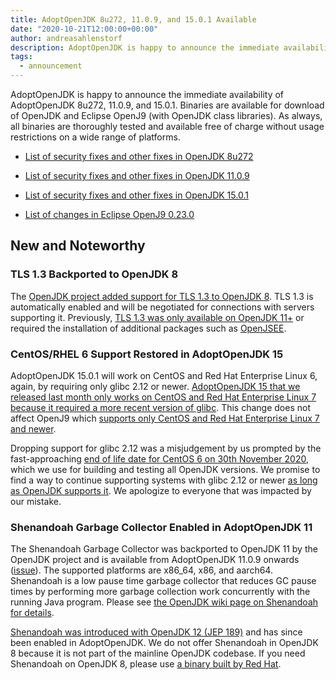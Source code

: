 ```yaml
---
title: AdoptOpenJDK 8u272, 11.0.9, and 15.0.1 Available
date: "2020-10-21T12:00:00+00:00"
author: andreasahlenstorf
description: AdoptOpenJDK is happy to announce the immediate availability of AdoptOpenJDK 8u272, 11.0.9, and 15.0.1. Binaries are available for download of OpenJDK and Eclipse OpenJ9 (with OpenJDK class libraries). As always, all binaries are thoroughly tested and available free of charge without usage restrictions on a wide range of platforms.
tags:
  - announcement
---
```


AdoptOpenJDK is happy to announce the immediate availability of AdoptOpenJDK 8u272, 11.0.9, and 15.0.1. Binaries are available for download of OpenJDK and Eclipse OpenJ9 (with OpenJDK class libraries). As always, all binaries are thoroughly tested and available free of charge without usage restrictions on a wide range of platforms.

* [List of security fixes and other fixes in OpenJDK 8u272](https://bugs.openjdk.java.net/browse/JDK-8253664?jql=project%20%3D%20JDK%20AND%20fixVersion%20%3D%20openjdk8u272%20ORDER%20BY%20created%20DESC)

* [List of security fixes and other fixes in OpenJDK 11.0.9](https://bugs.openjdk.java.net/browse/JDK-8253813?jql=project%20%3D%20JDK%20AND%20fixVersion%20%3D%2011.0.9%20ORDER%20BY%20created%20DESC)

* [List of security fixes and other fixes in OpenJDK 15.0.1](https://bugs.openjdk.java.net/browse/JDK-8253202?jql=project%20%3D%20JDK%20AND%20fixVersion%20%3D%2015.0.1%20ORDER%20BY%20created%20DESC)

* [List of changes in Eclipse OpenJ9 0.23.0](https://github.com/eclipse/openj9/blob/master/doc/release-notes/0.23/0.23.md)

## New and Noteworthy

### TLS 1.3 Backported to OpenJDK 8

The [OpenJDK project added support for TLS 1.3 to OpenJDK 8](https://bugs.openjdk.java.net/browse/JDK-8245466). TLS 1.3 is automatically enabled and will be negotiated for connections with servers supporting it. Previously, [TLS 1.3 was only available on OpenJDK 11+](https://openjdk.java.net/jeps/332) or required the installation of additional packages such as [OpenJSEE](https://github.com/openjsse/openjsse).

### CentOS/RHEL 6 Support Restored in AdoptOpenJDK 15

AdoptOpenJDK 15.0.1 will work on CentOS and Red Hat Enterprise Linux 6, again, by requiring only glibc 2.12 or newer. [AdoptOpenJDK 15 that we released last month only works on CentOS and Red Hat Enterprise Linux 7 because it required a more recent version of glibc](https://github.com/AdoptOpenJDK/openjdk-build/issues/2097). This change does not affect OpenJ9 which [supports only CentOS and Red Hat Enterprise Linux 7 and newer](https://www.eclipse.org/openj9/docs/openj9_support/).

Dropping support for glibc 2.12 was a misjudgement by us prompted by the fast-approaching [end of life date for CentOS 6 on 30th November 2020](https://wiki.centos.org/About/Product), which we use for building and testing all OpenJDK versions. We promise to find a way to continue supporting systems with glibc 2.12 or newer [as long as OpenJDK supports it](https://wiki.openjdk.java.net/display/Build/Supported+Build+Platforms). We apologize to everyone that was impacted by our mistake.

### Shenandoah Garbage Collector Enabled in AdoptOpenJDK 11

The Shenandoah Garbage Collector was backported to OpenJDK 11 by the OpenJDK project and is available from AdoptOpenJDK 11.0.9 onwards ([issue](https://github.com/AdoptOpenJDK/openjdk-build/issues/2114)). The supported platforms are x86_64, x86, and aarch64. Shenandoah is a low pause time garbage collector that reduces GC pause times by performing more garbage collection work concurrently with the running Java program. Please see [the OpenJDK wiki page on Shenandoah for details](https://wiki.openjdk.java.net/display/shenandoah/Main).

[Shenandoah was introduced with OpenJDK 12 (JEP 189)](https://openjdk.java.net/jeps/189) and has since been enabled in AdoptOpenJDK. We do not offer Shenandoah in OpenJDK 8 because it is not part of the mainline OpenJDK codebase. If you need Shenandoah on OpenJDK 8, please use [a binary built by Red Hat](https://developers.redhat.com/products/openjdk/overview).
